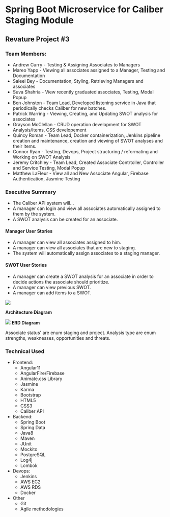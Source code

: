# Spring Boot Microservice for Caliber Staging Module

## Revature Project #3

### Team Members:
- Andrew Curry - Testing & Assigning Associates to Managers
- Mareo Yapp - Viewing all associates assigned to a Manager, Testing and Documentation
- Saleel Bey - Documentation, Styling, Retrieving Managers and associates
- Suva Shahria - View recently graduated associates, Testing, Modal Popup
- Ben Johnston - Team Lead, Developed listening service in Java that periodically checks Caliber for new batches.
- Patrick Warring - Viewing, Creating, and Updating SWOT analysis for associates
- Grayson McClellan - CRUD operation development for SWOT Analysis/Items, CSS developement
- Quincy Roman -  Team Lead, Docker containerization, Jenkins pipeline creation and maintenance, creation and viewing of SWOT analyses and their items.
- Connor Ryan - Testing, Devops, Project structuring / reformating and Working on SWOT Analysis 
- Jeremy Critchley - Team Lead, Created Associate Contrtoller, Controller and Service Testing, Modal Popup
- Matthew LaFleur - View all and New Associate Angular, Firebase Authentication, Jasmine Testing

### Executive Summary
- The Caliber API system will...
- A manager can login and view all associates automatically assigned to them by the system.
- A SWOT analysis can be created for an associate.

#### Manager User Stories
- A manager can view all associates assigned to him.
- A manager can view all associates that are new to staging.
- The system will automatically assign associates to a staging manager.

#### SWOT User Stories
- A manager can create a SWOT analysis for an associate in order to decide actions the associate should prioritize.
- A manager can view previous SWOT.
- A manager can add items to a SWOT.
 
![](./imgs/AD.png)

**Architecture Diagram**

![](./imgs/ERD.PNG)
**ERD Diagram**

Associate status' are enum staging and project. Analysis type are enum strengths, weaknesses, opportunities and threats.

### Technical Used
- Frontend:
  - Angular11
  - AngularFire/Firebase
  - Animate.css Library
  - Jasmine
  - Karma
  - Bootstrap
  - HTML5
  - CSS3
  - Caliber API
- Backend:
  - Spring Boot
  - Spring Data
  - Java8
  - Maven
  - JUnit
  - Mockito
  - PostgreSQL
  - Log4j
  - Lombok
- Devops:
  - Jenkins
  - AWS EC2
  - AWS RDS
  - Docker
- Other
  - Git
  - Agile methodologies
